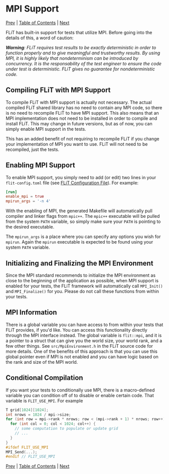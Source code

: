 # MPI Support

[Prev](writing-test-cases.md)
|
[Table of Contents](README.md)
|
[Next](cuda-support.md)


FLiT has built-in support for tests that utilize MPI.  Before going into the
details of this, a word of caution:

_**Warning**: FLiT requires test results to be exactly deterministic in order to
function properly and to give meaningful and trustworthy results.  By using
MPI, it is highly likely that nondeterminism can be introduced by concurrency.
It is the responsability of the test engineer to ensure the code under test is
deterministic.  FLiT gives no guarantee for nondeterministic code._


## Compiling FLiT with MPI Support

To compile FLiT with MPI support is actually not necessary.  The actual
compiled FLiT shared library has no need to contain any MPI code, so there is
no need to recompile FLiT to have MPI support.  This also means that an MPI
implementation does not need to be installed in order to compile and install
FLiT.  This may change in future versions, but as of now, you can simply enable
MPI support in the tests.

This has an added benefit of not requiring to recompile FLiT if you change your
implementation of MPI you want to use.  FLiT will not need to be recompiled,
just the tests.


## Enabling MPI Support

To enable MPI support, you simply need to add (or edit) two lines in your
`flit-config.toml` file (see [FLiT Configuration
File](flit-configuration-file.md)).  For example:

```toml
[run]
enable_mpi = true
mpirun_args = '-n 4'
```

With the enabling of MPI, the generated Makefile will automatically pull
compiler and linker flags from `mpic++`.  The `mpic++` executable will be
pulled from the system `PATH` variable, so simply make sure your `PATH` is
pointing to the desired executable.

The `mpirun_args` is a place where you can specify any options you wish for
`mpirun`.  Again the `mpirun` executable is expected to be found using your
system `PATH` variable.


## Initializing and Finalizing the MPI Environment

Since the MPI standard recommends to initialize the MPI environment as close to
the beginning of the application as possible, when MPI support is enabled for
your tests, the FLiT framework will automatically call `MPI_Init()` and
`MPI_Finalize()` for you.  Please do not call these functions from within your
tests.


## MPI Information

There is a global variable you can have access to from within your tests that
FLiT provides, if you'd like.  You can access this functionality directly
through the MPI interface instead.  The global variable is `flit::mpi`, and it
is a pointer to a struct that can give you the world size, your world rank, and
a few other things.  See `src/MpiEnvironment.h` in the FLiT source code for
more details.  One of the benefits of this approach is that you can use this
global pointer even if MPI is not enabled and you can have logic based on the
rank and size of the MPI world.


## Conditional Compilation

If you want your tests to conditionally use MPI, there is a macro-defined
variable you can condition off of to disable or enable certain code.  That
variable is `FLIT_USE_MPI`.  For example

```c++
T grid[1024][1024];
int nrows = 1024 / mpi->size;
for (int row = mpi->rank * nrows; row < (mpi->rank + 1) * nrows; row++) {
  for (int col = 0; col < 1024; col++) {
    // some computation to populate or update grid
    // ...
  }
}
#ifdef FLIT_USE_MPI
MPI_Send(...);
#endif // FLIT_USE_MPI
```


[Prev](writing-test-cases.md)
|
[Table of Contents](README.md)
|
[Next](cuda-support.md)
